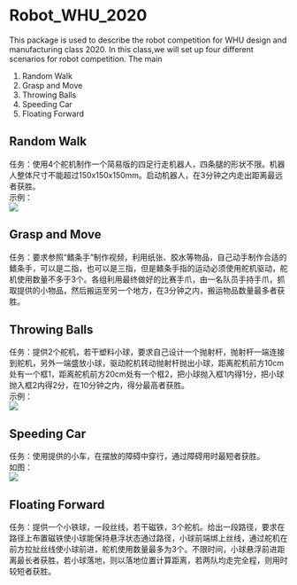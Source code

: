 # Robot_WHU_2020
This package is used to describe the robot competition for WHU design and manufacturing class 2020.
In this class,we will set up four different scenarios for robot competition. The main 
1. Random Walk
2. Grasp and Move
3. Throwing Balls
4. Speeding Car  
5. Floating Forward

## Random Walk
任务：使用4个舵机制作一个简易版的四足行走机器人，四条腿的形状不限。机器人整体尺寸不能超过150x150x150mm。启动机器人，在3分钟之内走出距离最远者获胜。  
示例：  
![](https://github.com/MiaoLi/Robot_WHU_2020/blob/main/image1.JPG)  
  
## Grasp and Move  
任务：要求参照“鳍条手”制作视频，利用纸张、胶水等物品，自己动手制作合适的鳍条手，可以是二指，也可以是三指，但是鳍条手指的运动必须使用舵机驱动，舵机使用数量不多于3个。各组利用最终做好的比赛手爪，由一名队员手持手爪，抓取提供的小物品，然后搬运至另一个地方，在3分钟之内，搬运物品数量最多者获胜。
  
## Throwing Balls  
任务：提供2个舵机，若干塑料小球，要求自己设计一个抛射杆，抛射杆一端连接到舵机，另外一端盛放小球，驱动舵机转动抛射杆抛出小球，距离舵机前方10cm处有一个框1，距离舵机前方20cm处有一个框2，把小球抛入框1内得1分，把小球抛入框2内得2分，在10分钟之内，得分最高者获胜。    
示例：  
![](https://github.com/MiaoLi/Robot_WHU_2020/blob/main/image2.JPG)
  
## Speeding Car  
任务：使用提供的小车，在摆放的障碍中穿行，通过障碍用时最短者获胜。  
如图：  
![](https://github.com/MiaoLi/Robot_WHU_2020/blob/main/car.PNG)

## Floating Forward
任务：提供一个小铁球，一段丝线，若干磁铁，3个舵机。给出一段路径，要求在路径上布置磁铁使小球能保持悬浮状态通过路径，小球前端绑上丝线，通过舵机在前方拉扯丝线使小球前进，舵机使用数量最多为3个。不限时间，小球悬浮前进距离最长者获胜，若小球落地，则以落地位置计算距离，若两队均走完全程，则用时较短者获胜。



